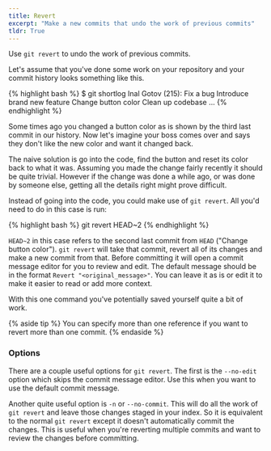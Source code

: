 ```yaml
---
title: Revert
excerpt: "Make a new commits that undo the work of previous commits"
tldr: True
---
```


Use `git revert` to undo the work of previous commits.

Let's assume that you've done some work on your repository and your commit history looks something like this.

{% highlight bash %}
$ git shortlog
Inal Gotov (215):
	Fix a bug
	Introduce brand new feature
	Change button color
	Clean up codebase
...
{% endhighlight %}

Some times ago you changed a button color as is shown by the third last commit in our history. Now let's imagine your boss comes over and says they don't like the new color and want it changed back.

The naive solution is go into the code, find the button and reset its color back to what it was. Assuming you made the change fairly recently it should be quite trivial. However if the change was done a while ago, or was done by someone else, getting all the details right might prove difficult.

Instead of going into the code, you could make use of `git revert`. All you'd need to do in this case is run:

{% highlight bash %}
git revert HEAD~2
{% endhighlight %}

`HEAD~2` in this case refers to the second last commit from `HEAD` ("Change button color"). `git revert` will take that commit, revert all of its changes and make a new commit from that. Before committing it will open a commit message editor for you to review and edit. The default message should be in the format `Revert "<original_message>"`. You can leave it as is or edit it to make it easier to read or add more context.

With this one command you've potentially saved yourself quite a bit of work.

{% aside tip %}
You can specify more than one reference if you want to revert more than one commit.
{% endaside %}

### Options

There are a couple useful options for `git revert`. The first is the `--no-edit` option which skips the commit message editor. Use this when you want to use the default commit message.

Another quite useful option is `-n` or `--no-commit`. This will do all the work of `git revert` and leave those changes staged in your index. So it is equivalent to the normal `git revert` except it doesn't automatically commit the changes. This is useful when you're reverting multiple commits and want to review the changes before committing.
